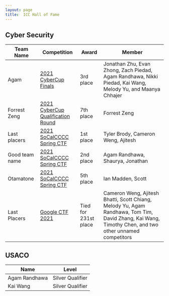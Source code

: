 ```yaml
---
layout: page
title:  ICC Hall of Fame
---
```


## Cyber Security

<link rel="stylesheet" href="assets/css/table.css">
<table class="styled-table">
    <thead>
        <tr>
            <th>Team Name</th>
            <th>Competition</th>
            <th>Award</th>
            <th>Member</th>
        </tr>
    </thead>
    <tbody>
        <tr>
            <td>Agam</td>
            <td> <a href="/2021/05/21/socal-cyber-cup-2021.html"> 2021 CyberCup Finals</a></td>
            <td> 3rd place</td>
            <td> Jonathan Zhu, Evan Zhong, Zach Piedad, Agam Randhawa, Nikki Piedad, Kai Wang, Melody Yu, and Maanya Chhajer</td>
        </tr>
        <tr>
            <td>Forrest Zeng</td>
            <td> <a href="https://cyberskyline.com/events/socalccc"> 2021 CyberCup Qualification Round</a></td>
            <td> 7th place   </td>
            <td> Forrest Zeng </td>
        </tr>
        <tr>
            <td> Last placers </td>
            <td> <a href="https://socalcccc.org/socalcccc-events/"> 2021 SoCalCCCC Spring CTF </a></td>
            <td> 1st place </td>
            <td> Tyler Brody, Cameron Weng, Ajitesh </td>
        </tr>
        <tr>
            <td> Good team name </td>
            <td> <a href="https://socalcccc.org/socalcccc-events/"> 2021 SoCalCCCC Spring CTF </a></td>
            <td> 2nd place </td>
            <td> Agam Randhawa, Shaurya, Jonathan </td>
        </tr>
        <tr>
            <td> Otamatone </td>
            <td> <a href="https://socalcccc.org/socalcccc-events/"> 2021 SoCalCCCC Spring CTF </a></td>
            <td> 5th place </td>
            <td>  Ian Madden, Scott </td>
        </tr>
        <tr>
            <td>Last Placers</td>
            <td><a href="https://capturetheflag.withgoogle.com/">Google CTF 2021</a>
            <td>Tied for 231st place</td>
            <td>Cameron Weng, Ajitesh Bhatti, Scott Chiang, Melody Yu, Agam Randhawa, Tom Tim, David Zhang, Kai Wang, Timothy Chen, and two other unnamed competitors</td>
        </tr>
        <!-- and so on... -->
    </tbody>
</table>


## USACO

<link rel="stylesheet" href="assets/css/table.css">
<table class="styled-table">
    <thead>
        <tr>
            <th>Name</th>
            <th>Level</th>
        </tr>
    </thead>
    <tbody>
        <tr>
            <td>Agam Randhawa</td>
            <td>Silver Qualifier</td>
        </tr>
        <tr>
            <td>Kai Wang</td>
            <td>Silver Qualifier</td>
        </tr>
        <!-- and so on... -->
    </tbody>
</table>
